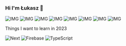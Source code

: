 ### Hi I'm Łukasz 👋
![IMG](https://img.shields.io/badge/HTML5-E34F26?style=for-the-badge&logo=html5&logoColor=white)
![IMG](https://img.shields.io/badge/CSS3-1572B6?style=for-the-badge&logo=css3&logoColor=white)
![IMG](https://img.shields.io/badge/JavaScript-323330?style=for-the-badge&logo=javascript&logoColor=F7DF1E)
![IMG](https://img.shields.io/badge/React-20232A?style=for-the-badge&logo=react&logoColor=61DAFB)
![IMG](https://img.shields.io/badge/Tailwind_CSS-38B2AC?style=for-the-badge&logo=tailwind-css&logoColor=white)
![IMG](https://img.shields.io/badge/Vite-B73BFE?style=for-the-badge&logo=vite&logoColor=FFD62E)
![IMG](https://img.shields.io/badge/Wordpress-21759B?style=for-the-badge&logo=wordpress&logoColor=white)
![IMG](https://img.shields.io/badge/Adobe%20Photoshop-31A8FF?style=for-the-badge&logo=Adobe%20Photoshop&logoColor=black)


<!--
**kmk00/kmk00** is a ✨ _special_ ✨ repository because its `README.md` (this file) appears on your GitHub profile.

Here are some ideas to get you started:

- 🔭 I’m currently working on ...
- 🌱 I’m currently learning ...
- 👯 I’m looking to collaborate on ...
- 🤔 I’m looking for help with ...
- 💬 Ask me about ...
- 📫 How to reach me: ...
- 😄 Pronouns: ...
- ⚡ Fun fact: ...
-->
Things I want to learn in 2023

![Next](https://img.shields.io/badge/next.js-000000?style=for-the-badge&logo=nextdotjs&logoColor=white)
![Firebase](https://img.shields.io/badge/firebase-ffca28?style=for-the-badge&logo=firebase&logoColor=black)
![TypeScript](https://img.shields.io/badge/TypeScript-007ACC?style=for-the-badge&logo=typescript&logoColor=white)

